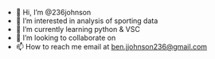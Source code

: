- 👋 Hi, I’m @236johnson
- 👀 I’m interested in analysis of sporting data 
- 🌱 I’m currently learning python & VSC
- 💞️ I’m looking to collaborate on 
- 📫 How to reach me email at ben.jjohnson236@gmail.com

<!---
236johnson/236johnson is a ✨ special ✨ repository because its `README.md` (this file) appears on your GitHub profile.
You can click the Preview link to take a look at your changes.
--->

